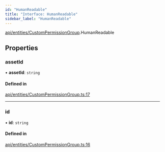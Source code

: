 ```yaml
---
id: "HumanReadable"
title: "Interface: HumanReadable"
sidebar_label: "HumanReadable"
---
```


[api/entities/CustomPermissionGroup](../../../../../modules/API/Entities/CustomPermissionGroup/CustomPermissionGroup.md).HumanReadable

## Properties

### assetId

• **assetId**: `string`

#### Defined in

[api/entities/CustomPermissionGroup.ts:17](https://github.com/PolymeshAssociation/polymesh-sdk/blob/49a0066c3/src/api/entities/CustomPermissionGroup.ts#L17)

___

### id

• **id**: `string`

#### Defined in

[api/entities/CustomPermissionGroup.ts:16](https://github.com/PolymeshAssociation/polymesh-sdk/blob/49a0066c3/src/api/entities/CustomPermissionGroup.ts#L16)
